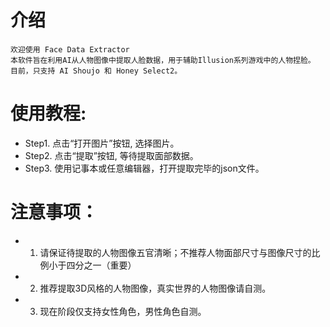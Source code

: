 # 介绍
    欢迎使用 Face Data Extractor
    本软件旨在利用AI从人物图像中提取人脸数据，用于辅助Illusion系列游戏中的人物捏脸。
    目前，只支持 AI Shoujo 和 Honey Select2。

# 使用教程:
- Step1. 点击“打开图片”按钮, 选择图片。
- Step2. 点击“提取”按钮, 等待提取面部数据。
- Step3. 使用记事本或任意编辑器，打开提取完毕的json文件。

# 注意事项：
- 1. 请保证待提取的人物图像五官清晰；不推荐人物面部尺寸与图像尺寸的比例小于四分之一（重要）
- 2. 推荐提取3D风格的人物图像，真实世界的人物图像请自测。
- 3. 现在阶段仅支持女性角色，男性角色自测。
